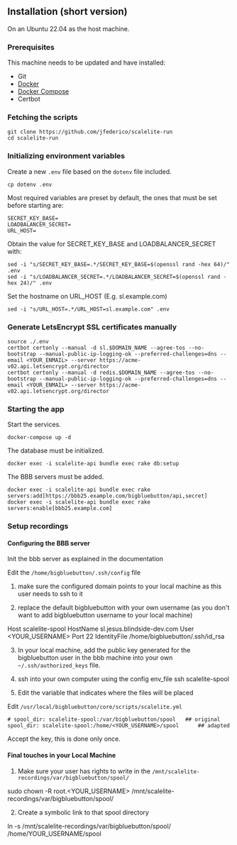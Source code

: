 ## Installation (short version)

On an Ubuntu 22.04 as the host machine.

### Prerequisites

This machine needs to be updated and have installed:

- Git
- [Docker](https://www.digitalocean.com/community/tutorials/how-to-install-and-use-docker-on-ubuntu-22-04)
- [Docker Compose](https://www.digitalocean.com/community/tutorials/how-to-install-and-use-docker-compose-on-ubuntu-22-04)
- Certbot

### Fetching the scripts

```
git clone https://github.com/jfederico/scalelite-run
cd scalelite-run
```

### Initializing environment variables

Create a new `.env` file based on the `dotenv` file included.

```
cp dotenv .env
```

Most required variables are preset by default, the ones that must be set before starting are:

```
SECRET_KEY_BASE=
LOADBALANCER_SECRET=
URL_HOST=
```

Obtain the value for SECRET_KEY_BASE and LOADBALANCER_SECRET with:

```
sed -i "s/SECRET_KEY_BASE=.*/SECRET_KEY_BASE=$(openssl rand -hex 64)/" .env
sed -i "s/LOADBALANCER_SECRET=.*/LOADBALANCER_SECRET=$(openssl rand -hex 24)/" .env
```

Set the hostname on URL_HOST (E.g. sl.example.com)

```
sed -i "s/URL_HOST=.*/URL_HOST=sl.example.com" .env
```

### Generate LetsEncrypt SSL certificates manually

```
source ./.env
certbot certonly --manual -d sl.$DOMAIN_NAME --agree-tos --no-bootstrap --manual-public-ip-logging-ok --preferred-challenges=dns --email <YOUR_ENMAIL> --server https://acme-v02.api.letsencrypt.org/director
certbot certonly --manual -d redis.$DOMAIN_NAME --agree-tos --no-bootstrap --manual-public-ip-logging-ok --preferred-challenges=dns --email <YOUR_ENMAIL> --server https://acme-v02.api.letsencrypt.org/director
```

### Starting the app

Start the services.

```
docker-compose up -d
```

The database must be initialized.

```
docker exec -i scalelite-api bundle exec rake db:setup
```

The BBB servers must be added.

```
docker exec -i scalelite-api bundle exec rake servers:add[https://bbb25.example.com/bigbluebutton/api,secret]
docker exec -i scalelite-api bundle exec rake servers:enable[bbb25.example.com]
```

### Setup recordings

#### Configuring the BBB server

Init the bbb server as explained in the documentation

Edit the `/home/bigbluebutton/.ssh/config` file

1. make sure the configured domain points to your local machine as this user needs to ssh to it

2. replace the default bigbluebutton with your own username (as you don't want to add bigbluebutton username to your local machine)

Host scalelite-spool
  HostName sl.jesus.blindside-dev.com
  User <YOUR_USERNAME>
  Port 22
  IdentityFile /home/bigbluebutton/.ssh/id_rsa

3. In your local machine, add the public key generated for the bigbluebutton user in the bbb machine into your own `~/.ssh/authorized_keys` file.

4. ssh into your own computer using the config env_file
ssh scalelite-spool

5. Edit the variable that indicates where the files will be placed

Edit `/usr/local/bigbluebutton/core/scripts/scalelite.yml`

```
# spool_dir: scalelite-spool:/var/bigbluebutton/spool 	## original
spool_dir: scalelite-spool:/home/<YOUR_USERNAME>/spool		## adapted
```

Accept the key, this is done only once.

#### Final touches in your Local Machine

1. Make sure your user has rights to write in the `/mnt/scalelite-recordings/var/bigbluebutton/spool/`

sudo chown -R root.<YOUR_USERNAME> /mnt/scalelite-recordings/var/bigbluebutton/spool/

2. Create a symbolic link to that spool directory

ln -s /mnt/scalelite-recordings/var/bigbluebutton/spool/ /home/YOUR_USERNAME/spool
